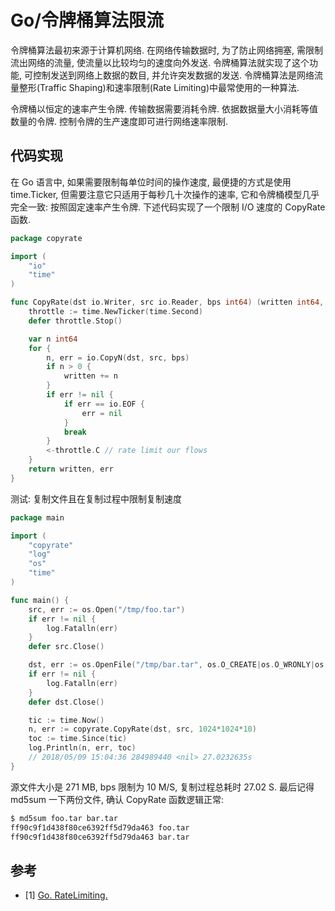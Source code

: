 # Go/令牌桶算法限流

令牌桶算法最初来源于计算机网络. 在网络传输数据时, 为了防止网络拥塞, 需限制流出网络的流量, 使流量以比较均匀的速度向外发送. 令牌桶算法就实现了这个功能, 可控制发送到网络上数据的数目, 并允许突发数据的发送. 令牌桶算法是网络流量整形(Traffic Shaping)和速率限制(Rate Limiting)中最常使用的一种算法.

令牌桶以恒定的速率产生令牌. 传输数据需要消耗令牌. 依据数据量大小消耗等值数量的令牌. 控制令牌的生产速度即可进行网络速率限制.

## 代码实现

在 Go 语言中, 如果需要限制每单位时间的操作速度, 最便捷的方式是使用 time.Ticker, 但需要注意它只适用于每秒几十次操作的速率, 它和令牌桶模型几乎完全一致: 按照固定速率产生令牌. 下述代码实现了一个限制 I/O 速度的 CopyRate 函数.

```go
package copyrate

import (
	"io"
	"time"
)

func CopyRate(dst io.Writer, src io.Reader, bps int64) (written int64, err error) {
	throttle := time.NewTicker(time.Second)
	defer throttle.Stop()

	var n int64
	for {
		n, err = io.CopyN(dst, src, bps)
		if n > 0 {
			written += n
		}
		if err != nil {
			if err == io.EOF {
				err = nil
			}
			break
		}
		<-throttle.C // rate limit our flows
	}
	return written, err
}
```

测试: 复制文件且在复制过程中限制复制速度

```go
package main

import (
	"copyrate"
	"log"
	"os"
	"time"
)

func main() {
	src, err := os.Open("/tmp/foo.tar")
	if err != nil {
		log.Fatalln(err)
	}
	defer src.Close()

	dst, err := os.OpenFile("/tmp/bar.tar", os.O_CREATE|os.O_WRONLY|os.O_TRUNC, 0644)
	if err != nil {
		log.Fatalln(err)
	}
	defer dst.Close()

	tic := time.Now()
	n, err := copyrate.CopyRate(dst, src, 1024*1024*10)
	toc := time.Since(tic)
	log.Println(n, err, toc)
	// 2018/05/09 15:04:36 284989440 <nil> 27.0232635s
}
```

源文件大小是 271 MB, bps 限制为 10 M/S, 复制过程总耗时 27.02 S. 最后记得 md5sum 一下两份文件, 确认 CopyRate 函数逻辑正常:

```sh
$ md5sum foo.tar bar.tar
ff90c9f1d438f80ce6392ff5d79da463 foo.tar
ff90c9f1d438f80ce6392ff5d79da463 bar.tar
```

## 参考

- [1] [Go. RateLimiting.](https://github.com/golang/go/wiki/RateLimiting)
